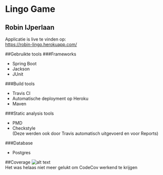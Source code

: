 # Lingo Game 
## Robin IJperlaan

Applicatie is live te vinden op: <br>
<https://robin-lingo.herokuapp.com/>


##Gebruikte tools
###Frameworks
- Spring Boot
- Jackson
- JUnit

###Build tools
 - Travis CI
 - Automatische deployment op Heroku
 - Maven

###Static analysis tools
- PMD
- Checkstyle <br>
(Deze werden ook door Travis automatisch uitgevoerd en voor Reports)

###Database
- Postgres


##Coverage
![alt text](https://i.imgur.com/x1OzvL7.png) <br>
Het was helaas niet meer gelukt om CodeCov werkend te krijgen